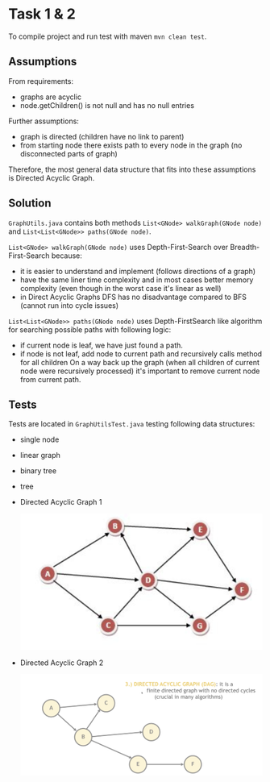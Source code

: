 # Task 1 & 2

To compile project and run test with maven `mvn clean test`.

## Assumptions
From requirements:
- graphs are acyclic
- node.getChildren() is not null and has no null entries

Further assumptions:
- graph is directed (children have no link to parent)
- from starting node there exists path to every node in the graph (no disconnected parts of graph)

Therefore, the most general data structure that fits into these assumptions is Directed Acyclic Graph.

## Solution
`GraphUtils.java` contains both methods `List<GNode> walkGraph(GNode node)` and `List<List<GNode>> paths(GNode node)`.

`List<GNode> walkGraph(GNode node)` uses Depth-First-Search over Breadth-First-Search because:
- it is easier to understand and implement (follows directions of a graph)
- have the same liner time complexity and in most cases better memory complexity (even though in the worst case it's linear as well)
- in Direct Acyclic Graphs DFS has no disadvantage compared to BFS (cannot run into cycle issues)

`List<List<GNode>> paths(GNode node)` uses Depth-FirstSearch like algorithm for searching possible paths with following logic:
- if current node is leaf, we have just found a path.
- if node is not leaf, add node to current path and recursively calls method for all children
On a way back up the graph (when all children of current node were recursively processed) it's important to remove current node from current path.

## Tests
Tests are located in `GraphUtilsTest.java` testing following data structures:
- single node
- linear graph
- binary tree
- tree
- Directed Acyclic Graph 1

  ![My Image](./docs/dag1.png)
- Directed Acyclic Graph 2

  ![My Image](./docs/dag2.png)